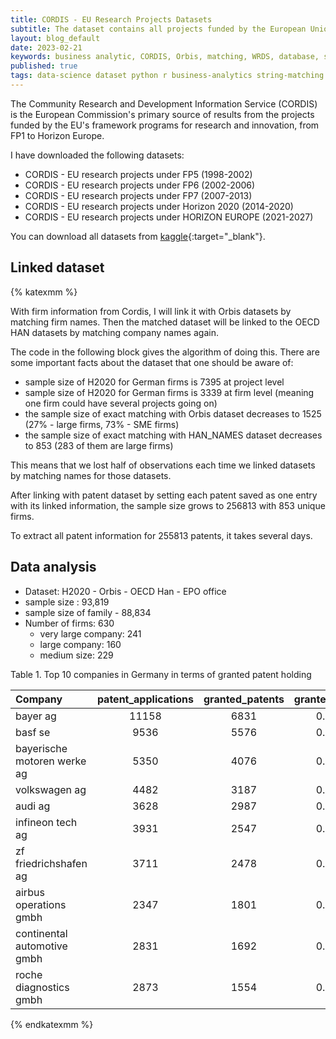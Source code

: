 ```yaml
---
title: CORDIS - EU Research Projects Datasets
subtitle: The dataset contains all projects funded by the European Union from 1998 to 2027, I organized those datasets in this post for research purpose. 
layout: blog_default
date: 2023-02-21
keywords: business analytic, CORDIS, Orbis, matching, WRDS, database, string-matching, open-data
published: true
tags: data-science dataset python r business-analytics string-matching 
---
```


The Community Research and Development Information Service (CORDIS) is the European Commission's primary source of results from the projects funded by the EU's framework programs for research and innovation, from FP1 to Horizon Europe.

I have downloaded the following datasets:

- CORDIS - EU research projects under FP5 (1998-2002)
- CORDIS - EU research projects under FP6 (2002-2006) 
- CORDIS - EU research projects under FP7 (2007-2013)
- CORDIS - EU research projects under Horizon 2020 (2014-2020)
- CORDIS - EU research projects under HORIZON EUROPE (2021-2027)

You can download all datasets from [kaggle](https://www.kaggle.com/datasets/oceanumeric/cordis){:target="_blank"}.



## Linked dataset

{% katexmm %}


With firm information from Cordis, I will link it with Orbis datasets
by matching firm names. Then the matched dataset will be linked to
the OECD HAN datasets by matching company names again. 

The code in the following block gives the algorithm of doing this. There are some important facts about the dataset that one should be 
aware of:

- sample size of H2020 for German firms is 7395 at project level
- sample size of H2020 for German firms is 3339 at firm level (meaning one firm could have several projects going on)
- the sample size of exact matching with Orbis dataset decreases to 1525 (27% - large firms, 73% - SME firms)
- the sample size of exact matching with HAN_NAMES dataset decreases
to 853 (283 of them are large firms)

This means that we lost half of observations each time we linked
datasets by matching names for those datasets. 

After linking with patent dataset by setting each patent saved 
as one entry with its linked information, the sample size grows to
$256813$ with 853 unique firms. 

To extract all patent information for $255813$ patents, it takes several 
days. 


## Data analysis

- Dataset: H2020 - Orbis - OECD Han - EPO office 
- sample size : 93,819 
- sample size of family - 88,834 
- Number of firms: 630 
    - very large company: 241
    - large company: 160
    - medium size: 229 


<div class="table-caption">
<span class="table-caption-label">Table 1.</span> Top 10 companies in Germany
in terms of granted patent holding 
</div>

|Company                     | patent_applications | granted_patents | granted_ratio |
|:---------------------------|:-------------------:|:---------------:|:-------------:|
|bayer ag                    |        11158        |      6831       |     0.61      |
|basf se                     |        9536         |      5576       |     0.58      |
|bayerische motoren werke ag |        5350         |      4076       |     0.76      |
|volkswagen ag               |        4482         |      3187       |     0.71      |
|audi ag                     |        3628         |      2987       |     0.82      |
|infineon tech ag            |        3931         |      2547       |     0.65      |
|zf friedrichshafen ag       |        3711         |      2478       |     0.67      |
|airbus operations gmbh      |        2347         |      1801       |     0.77      |
|continental automotive gmbh |        2831         |      1692       |     0.60      |
|roche diagnostics gmbh      |        2873         |      1554       |     0.54      |





{% endkatexmm %}

